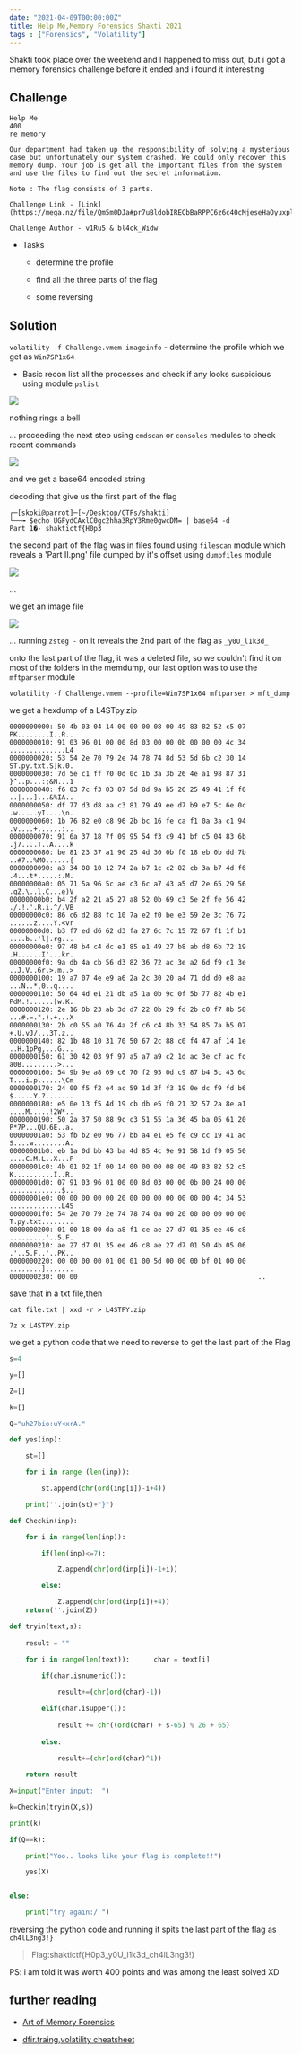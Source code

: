 ```yaml
---
date: "2021-04-09T00:00:00Z"
title: Help Me,Memory Forensics Shakti 2021
tags : ["Forensics", "Volatility"]
---
```


Shakti took place over the weekend and I happened to miss out,
but i got a memory forensics challenge before it ended and i found it interesting 

## Challenge 

```
Help Me
400
re memory

Our department had taken up the responsibility of solving a mysterious case but unfortunately our system crashed. We could only recover this memory dump. Your job is get all the important files from the system and use the files to find out the secret informatiom.

Note : The flag consists of 3 parts.

Challenge Link - [Link](https://mega.nz/file/Qm5m0DJa#pr7uBldobIRECbBaRPPC6z6c40cMjeseHaOyuxplev8)

Challenge Author - v1Ru5 & bl4ck_Widw
```

- Tasks 

	- determine the profile 

	- find all the three parts of the flag

	- some reversing 


## Solution 


`volatility -f Challenge.vmem imageinfo` - determine the profile which we get as `Win7SP1x64`

- Basic recon 
list all the processes and check if any looks suspicious using module `pslist`


![](/img/shakti/pslist) 
 
nothing rings a bell 

...
proceeding the next step using `cmdscan` or `consoles` modules to check recent commands 

![](/img/shakti/cmdscan)

and we get a base64 encoded string

decoding that give us the first part of the flag 

```
┌─[skoki@parrot]─[~/Desktop/CTFs/shakti]
└──╼ $echo UGFydCAxlC0gc2hha3RpY3Rme0gwcDM= | base64 -d
Part 1�- shaktictf{H0p3
```
the second part of the flag was in files found using `filescan` module which reveals a 'Part II.png' file 
dumped by it's offset using `dumpfiles` module

![](/img/shakti/files.png)

...

we get an image file 

![](/img/shakti/flag2.png)

...
running `zsteg -` on it reveals the 2nd part of the flag as `_y0U_l1k3d_`


onto the last part of the flag, it was a deleted file, so we couldn't find it on most of the folders in the memdump,
our last option was to use the `mftparser` module 

`volatility -f Challenge.vmem --profile=Win7SP1x64 mftparser > mft_dump`

we get a hexdump of a L4STpy.zip 

```
0000000000: 50 4b 03 04 14 00 00 00 08 00 49 83 82 52 c5 07   PK........I..R..
0000000010: 91 03 96 01 00 00 8d 03 00 00 0b 00 00 00 4c 34   ..............L4
0000000020: 53 54 2e 70 79 2e 74 78 74 8d 53 5d 6b c2 30 14   ST.py.txt.S]k.0.
0000000030: 7d 5e c1 ff 70 0d 0c 1b 3a 3b 26 4e a1 98 87 31   }^..p...:;&N...1
0000000040: f6 03 7c f3 03 07 5d 8d 9a b5 26 25 49 41 1f f6   ..|...]...&%IA..
0000000050: df 77 d3 d8 aa c3 81 79 49 ee d7 b9 e7 5c 6e 0c   .w.....yI....\n.
0000000060: 1b 76 82 e0 c8 96 2b bc 16 fe ca f1 0a 3a c1 94   .v....+......:..
0000000070: 91 6a 37 18 7f 09 95 54 f3 c9 41 bf c5 04 83 6b   .j7....T..A....k
0000000080: be 81 23 37 a1 90 25 4d 30 0b f0 18 eb 0b dd 7b   ..#7..%M0......{
0000000090: a3 34 08 10 12 74 2a b7 1c c2 82 cb 3a b7 4d f6   .4...t*.....:.M.
00000000a0: 05 71 5a 96 5c ae c3 6c a7 43 a5 d7 2e 65 29 56   .qZ.\..l.C...e)V
00000000b0: b4 2f a2 21 a5 27 a8 52 0b 69 c3 5e 2f fe 56 42   ./.!.'.R.i.^/.VB
00000000c0: 86 c6 d2 88 fc 10 7a e2 f0 be e3 59 2e 3c 76 72   ......z....Y.<vr
00000000d0: b3 f7 ed d6 62 d3 fa 27 6c 7c 15 72 67 f1 1f b1   ....b..'l|.rg...
00000000e0: 97 48 b4 c4 dc e1 85 e1 49 27 b8 ab d8 6b 72 19   .H......I'...kr.
00000000f0: 9a db 4a cb 56 d3 82 36 72 ac 3e a2 6d f9 c1 3e   ..J.V..6r.>.m..>
0000000100: 19 a7 07 4e e9 a6 2a 2c 30 20 a4 71 dd d0 e8 aa   ...N..*,0..q....
0000000110: 50 64 4d e1 21 db a5 1a 0b 9c 0f 5b 77 82 4b e1   PdM.!......[w.K.
0000000120: 2e 16 0b 23 ab 3d d7 22 0b 29 fd 2b c0 f7 8b 58   ...#.=.".).+...X
0000000130: 2b c0 55 a0 76 4a 2f c6 c4 8b 33 54 85 7a b5 07   +.U.vJ/...3T.z..
0000000140: 82 1b 48 10 31 70 50 67 2c 88 c0 f4 47 af 14 1e   ..H.1pPg,...G...
0000000150: 61 30 42 03 9f 97 a5 a7 a9 c2 1d ac 3e cf ac fc   a0B.........>...
0000000160: 54 9b 9e a8 69 c6 70 f2 95 0d c9 87 b4 5c 43 6d   T...i.p......\Cm
0000000170: 24 00 f5 f2 e4 ac 59 1d 3f f3 19 0e dc f9 fd b6   $.....Y.?.......
0000000180: e5 0e 13 f5 4d 19 cb db e5 f0 21 32 57 2a 8e a1   ....M.....!2W*..
0000000190: 50 2a 37 50 88 9c c3 51 55 1a 36 45 ba 05 61 20   P*7P...QU.6E..a.
00000001a0: 53 fb b2 e0 96 77 bb a4 e1 e5 fe c9 cc 19 41 ad   S....w........A.
00000001b0: eb 1a 0d bb 43 ba 4d 85 4c 9e 91 58 1d f9 05 50   ....C.M.L..X...P
00000001c0: 4b 01 02 1f 00 14 00 00 00 08 00 49 83 82 52 c5   K..........I..R.
00000001d0: 07 91 03 96 01 00 00 8d 03 00 00 0b 00 24 00 00   .............$..
00000001e0: 00 00 00 00 00 20 00 00 00 00 00 00 00 4c 34 53   .............L4S
00000001f0: 54 2e 70 79 2e 74 78 74 0a 00 20 00 00 00 00 00   T.py.txt........
0000000200: 01 00 18 00 da a8 f1 ce ae 27 d7 01 35 ee 46 c8   .........'..5.F.
0000000210: ae 27 d7 01 35 ee 46 c8 ae 27 d7 01 50 4b 05 06   .'..5.F..'..PK..
0000000220: 00 00 00 00 01 00 01 00 5d 00 00 00 bf 01 00 00   ........].......
0000000230: 00 00                                             ..
```
save that in a txt file,then 

```cat file.txt | xxd -r > L4STPY.zip```

`7z x L4STPY.zip`

we get a python code that we need to reverse to get the last part of the Flag 


```python
s=4

y=[]

Z=[]

k=[]

Q="uh27bio:uY<xrA."

def yes(inp):

    st=[]

    for i in range (len(inp)):

        st.append(chr(ord(inp[i])-i+4))

    print(''.join(st)+"}")

def Checkin(inp):

    for i in range(len(inp)):

        if(len(inp)<=7):

            Z.append(chr(ord(inp[i])-1+i))

        else:

            Z.append(chr(ord(inp[i])+4))
    return(''.join(Z))

def tryin(text,s):
 
    result = ""
 
    for i in range(len(text)):     	char = text[i]

        if(char.isnumeric()):

            result+=(chr(ord(char)-1))

        elif(char.isupper()):
 
            result += chr((ord(char) + s-65) % 26 + 65)
 
        else:
 
            result+=(chr(ord(char)^1))

    return result 

X=input("Enter input:  ")

k=Checkin(tryin(X,s))

print(k)

if(Q==k):

    print("Yoo.. looks like your flag is complete!!")

    yes(X)


else:

    print("try again:/ ")
```
reversing the python code and running it spits the last part of the flag as `ch4lL3ng3!}`

> Flag:shaktictf{H0p3_y0U_l1k3d_ch4lL3ng3!}

PS: i am told it was worth 400 points and was among the least solved XD

## further reading 

- [Art of Memory Forensics](https://www.amazon.com/Art-Memory-Forensics-Detecting-Malware/dp/1118825098)

- [dfir.traing,volatility cheatsheet](https://www.dfir.training/memory-cheats/320-memory-forensics-cheat-sheet-v1-2/file)

